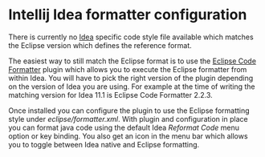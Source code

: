 # Intellij Idea formatter configuration

There is currently no [Idea](http://www.jetbrains.com/idea/) specific code style file available which matches
the Eclipse version which defines the reference format.

The easiest way to still match the Eclipse format is to use the [Eclipse Code Formatter](http://plugins.intellij.net/plugin/index?pr=idea&pluginId=6546)
plugin which allows you to execute the Eclipse formatter from within Idea. You will have to pick the right version of
the plugin depending on the version of Idea you are using. For example at the time of writing the matching version
for Idea 11.1 is Eclipse Code Formatter 2.2.3.

Once installed you can configure the plugin to use the Eclipse formatting style under _eclipse/formatter.xml_.
With plugin and configuration in place you can format java code using the default Idea _Reformat Code_ menu option or key binding.
You also get an icon in the menu bar which allows you to toggle between Idea native and Eclipse formatting.

